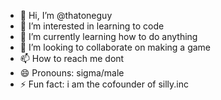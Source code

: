 - 👋 Hi, I’m @thatoneguy
- 👀 I’m interested in learning to code
- 🌱 I’m currently learning how to do anything 
- 💞️ I’m looking to collaborate on making a game
- 📫 How to reach me dont
- 😄 Pronouns: sigma/male
- ⚡ Fun fact: i am the cofounder of silly.inc
